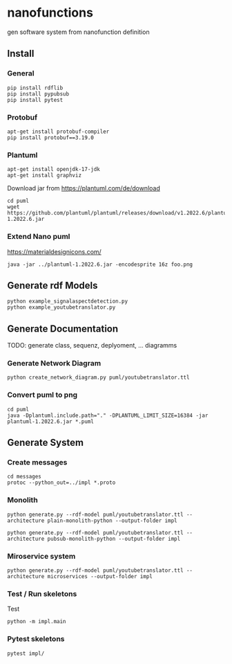 # nanofunctions

gen software system from nanofunction definition

## Install

### General
```
pip install rdflib
pip install pypubsub
pip install pytest
```

### Protobuf
```
apt-get install protobuf-compiler
pip install protobuf==3.19.0
```

### Plantuml
```
apt-get install openjdk-17-jdk
apt-get install graphviz
```

Download jar from https://plantuml.com/de/download
```
cd puml
wget https://github.com/plantuml/plantuml/releases/download/v1.2022.6/plantuml-1.2022.6.jar
```

### Extend Nano puml

https://materialdesignicons.com/
```
java -jar ../plantuml-1.2022.6.jar -encodesprite 16z foo.png
```

## Generate rdf Models 
```
python example_signalaspectdetection.py
python example_youtubetranslator.py
```

## Generate Documentation

TODO: generate class, sequenz, deplyoment, ... diagramms

### Generate Network Diagram
```
python create_network_diagram.py puml/youtubetranslator.ttl
```

### Convert puml to png
```
cd puml
java -Dplantuml.include.path="." -DPLANTUML_LIMIT_SIZE=16384 -jar plantuml-1.2022.6.jar *.puml
```


## Generate System

### Create messages
```
cd messages
protoc --python_out=../impl *.proto
```

### Monolith

```
python generate.py --rdf-model puml/youtubetranslator.ttl --architecture plain-monolith-python --output-folder impl
```

```
python generate.py --rdf-model puml/youtubetranslator.ttl --architecture pubsub-monolith-python --output-folder impl
```

### Miroservice system

```
python generate.py --rdf-model puml/youtubetranslator.ttl --architecture microservices --output-folder impl
```

### Test / Run skeletons 

Test
```
python -m impl.main
```

### Pytest skeletons 
```
pytest impl/
```


